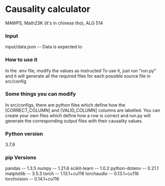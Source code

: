 # Causality calculator
MAWPS, Math23K (it's in chinese tho), ALG 514
### Input
input/data.json -- Data is expected to 

### How to use it
In the .env file, modify the values as instructed
To use it, just run "run.py" and it will generate all the required files for each possible source file in src/config

### Some things you can modify
In src/configs, there are python files which define how the [CORRECT_COLUMN] and [VALID_COLUMN] columns are labelled.
You can create your own files which define how a row is correct and run.py will generate the corresponding output files with their causality values.

### Python version
3.7.9

### pip Versions
pandas              -- 1.3.5 
numpy               -- 1.21.6 
scikit-learn        -- 1.0.2
python-dotenv       -- 0.21.1
matplotlib          -- 3.5.3
torch               -- 1.13.1+cu116
torchaudio          -- 0.13.1+cu116
torchvision         -- 0.14.1+cu116
